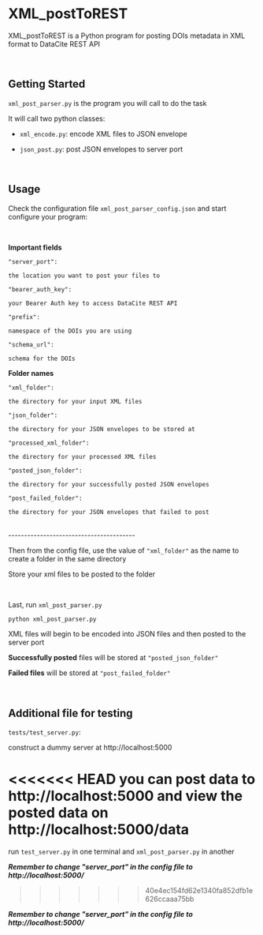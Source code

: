 # XML_postToREST

XML_postToREST is a Python program for posting DOIs metadata in XML format to DataCite REST API

<br/>

## Getting Started

`xml_post_parser.py` is the program you will call to do the task

It will call two python classes:
* `xml_encode.py`: encode XML files to JSON envelope

* `json_post.py`: post JSON envelopes to server port


<br/>

## Usage

Check the configuration file `xml_post_parser_config.json` and start configure your program:

<br/>


**Important fields**

```
"server_port":

the location you want to post your files to

"bearer_auth_key":

your Bearer Auth key to access DataCite REST API

"prefix":

namespace of the DOIs you are using

"schema_url":

schema for the DOIs
```


**Folder names**

```
"xml_folder":

the directory for your input XML files

"json_folder":

the directory for your JSON envelopes to be stored at

"processed_xml_folder":

the directory for your processed XML files

"posted_json_folder":

the directory for your successfully posted JSON envelopes

"post_failed_folder":

the directory for your JSON envelopes that failed to post

```
<br/>
----------------------------------------

Then from the config file, use the value of `"xml_folder"` as the name to create a folder in the same directory

Store your xml files to be posted to the folder

<br/>

Last, run `xml_post_parser.py`

``` python
python xml_post_parser.py
```

XML files will begin to be encoded into JSON files and then posted to the server port

**Successfully posted** files will be stored at `"posted_json_folder"`

**Failed files** will be stored at `"post_failed_folder"`

<br/>

## Additional file for testing

`tests/test_server.py`:

construct a dummy server at http://localhost:5000

<<<<<<< HEAD
you can post data to http://localhost:5000 and view the posted data on http://localhost:5000/data
=======
run `test_server.py` in one terminal and `xml_post_parser.py` in another


***Remember to change "server_port" in the config file to http://localhost:5000/***
>>>>>>> 40e4ec154fd62e1340fa852dfb1e626ccaaa75bb

***Remember to change "server_port" in the config file to http://localhost:5000/***
